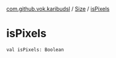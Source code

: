 [com.github.vok.karibudsl](../index.md) / [Size](index.md) / [isPixels](.)

# isPixels

`val isPixels: Boolean`